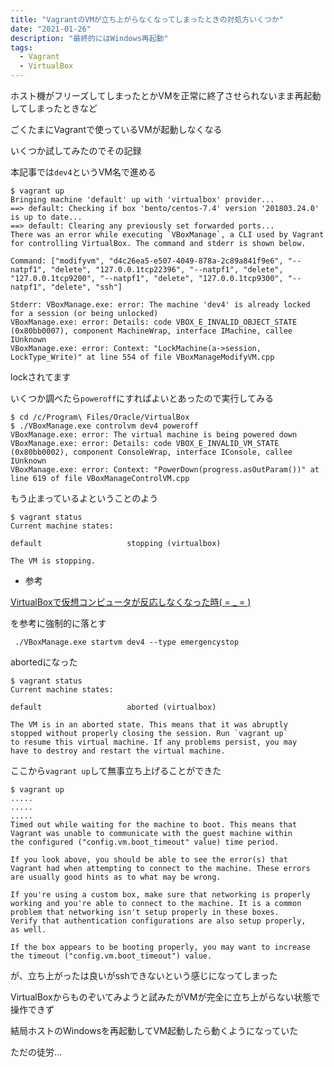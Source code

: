 ```yaml
---
title: "VagrantのVMが立ち上がらなくなってしまったときの対処方いくつか"
date: "2021-01-26"
description: "最終的にはWindows再起動"
tags:
  - Vagrant
  - VirtualBox
---
```


ホスト機がフリーズしてしまったとかVMを正常に終了させられないまま再起動してしまったときなど

ごくたまにVagrantで使っているVMが起動しなくなる

いくつか試してみたのでその記録

本記事では`dev4`というVM名で進める

```shell
$ vagrant up
Bringing machine 'default' up with 'virtualbox' provider...
==> default: Checking if box 'bento/centos-7.4' version '201803.24.0' is up to date...
==> default: Clearing any previously set forwarded ports...
There was an error while executing `VBoxManage`, a CLI used by Vagrant
for controlling VirtualBox. The command and stderr is shown below.

Command: ["modifyvm", "d4c26ea5-e507-4049-878a-2c89a841f9e6", "--natpf1", "delete", "127.0.0.1tcp22396", "--natpf1", "delete", "127.0.0.1tcp9200", "--natpf1", "delete", "127.0.0.1tcp9300", "--natpf1", "delete", "ssh"]

Stderr: VBoxManage.exe: error: The machine 'dev4' is already locked for a session (or being unlocked)
VBoxManage.exe: error: Details: code VBOX_E_INVALID_OBJECT_STATE (0x80bb0007), component MachineWrap, interface IMachine, callee IUnknown
VBoxManage.exe: error: Context: "LockMachine(a->session, LockType_Write)" at line 554 of file VBoxManageModifyVM.cpp
```

lockされてます

いくつか調べたら`poweroff`にすればよいとあったので実行してみる

```shell
$ cd /c/Program\ Files/Oracle/VirtualBox
$ ./VBoxManage.exe controlvm dev4 poweroff
VBoxManage.exe: error: The virtual machine is being powered down
VBoxManage.exe: error: Details: code VBOX_E_INVALID_VM_STATE (0x80bb0002), component ConsoleWrap, interface IConsole, callee IUnknown
VBoxManage.exe: error: Context: "PowerDown(progress.asOutParam())" at line 619 of file VBoxManageControlVM.cpp
```

もう止まっているよということのよう

```
$ vagrant status
Current machine states:

default                   stopping (virtualbox)

The VM is stopping.
```

- 参考

[VirtualBoxで仮想コンピュータが反応しなくなった時( = _ = )](https://qiita.com/Ikumi/items/557808a232a0c12d3027)

を参考に強制的に落とす

```shell
 ./VBoxManage.exe startvm dev4 --type emergencystop
```

abortedになった

```shell
$ vagrant status
Current machine states:

default                   aborted (virtualbox)

The VM is in an aborted state. This means that it was abruptly
stopped without properly closing the session. Run `vagrant up`
to resume this virtual machine. If any problems persist, you may
have to destroy and restart the virtual machine.
```

ここから`vagrant up`して無事立ち上げることができた


```
$ vagrant up
.....
.....
.....
Timed out while waiting for the machine to boot. This means that
Vagrant was unable to communicate with the guest machine within
the configured ("config.vm.boot_timeout" value) time period.

If you look above, you should be able to see the error(s) that
Vagrant had when attempting to connect to the machine. These errors
are usually good hints as to what may be wrong.

If you're using a custom box, make sure that networking is properly
working and you're able to connect to the machine. It is a common
problem that networking isn't setup properly in these boxes.
Verify that authentication configurations are also setup properly,
as well.

If the box appears to be booting properly, you may want to increase
the timeout ("config.vm.boot_timeout") value.
```

が、立ち上がったは良いがsshできないという感じになってしまった

VirtualBoxからものぞいてみようと試みたがVMが完全に立ち上がらない状態で操作できず

結局ホストのWindowsを再起動してVM起動したら動くようになっていた

ただの徒労…